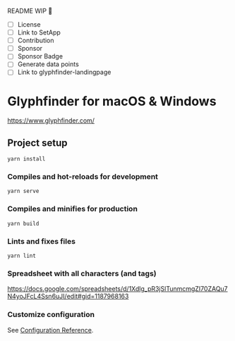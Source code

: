 README WIP 🚧

- [ ] License
- [ ] Link to SetApp
- [ ] Contribution
- [ ] Sponsor
- [ ] Sponsor Badge
- [ ] Generate data points
- [ ] Link to glyphfinder-landingpage

# Glyphfinder for macOS & Windows

https://www.glyphfinder.com/

## Project setup
```
yarn install
```

### Compiles and hot-reloads for development
```
yarn serve
```

### Compiles and minifies for production
```
yarn build
```

### Lints and fixes files
```
yarn lint
```

### Spreadsheet with all characters (and tags)

https://docs.google.com/spreadsheets/d/1Xdlg_pR3jSlTunmcmgZI70ZAQu7N4yoJFcL4Ssn6uJI/edit#gid=1187968163

### Customize configuration
See [Configuration Reference](https://cli.vuejs.org/config/).
